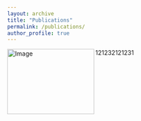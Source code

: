 ```yaml
---
layout: archive
title: "Publications"
permalink: /publications/
author_profile: true
---
```


<img src="../images/profile.png" alt="Image" align="left" width="200" height="150">121232121231
